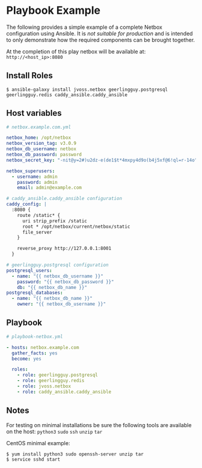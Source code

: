 # Playbook Example

The following provides a simple example of a complete Netbox configuration using 
Ansible. It is *not suitable for production* and is intended to only demonstrate how
the required components can be brought together.

At the completion of this play netbox will be available at: `http://<host_ip>:8080`

## Install Roles

    $ ansible-galaxy install jvoss.netbox geerlingguy.postgresql geerlingguy.redis caddy_ansible.caddy_ansible

## Host variables

```yaml
# netbox.example.com.yml

netbox_home: /opt/netbox
netbox_version_tag: v3.0.9
netbox_db_username: netbox
netbox_db_password: password
netbox_secret_key: "-nit@y=2#)u2dz-e(de1$t*4mxpy4d9o(b4j5xf@6!ql=r-14o"

netbox_superusers:        
  - username: admin
    password: admin
    email: admin@example.com

# caddy_ansible.caddy_ansible configuration
caddy_config: |
  :8080 {
    route /static* {
      uri strip_prefix /static
      root * /opt/netbox/current/netbox/static
      file_server
    }

    reverse_proxy http://127.0.0.1:8001
  }

# geerlingguy.postgresql configuration
postgresql_users:
  - name: "{{ netbox_db_username }}"
    password: "{{ netbox_db_password }}"
    db: "{{ netbox_db_name }}"
postgresql_databases:
  - name: "{{ netbox_db_name }}"
    owner: "{{ netbox_db_username }}"
```

## Playbook

```yaml
# playbook-netbox.yml

- hosts: netbox.example.com
  gather_facts: yes
  become: yes

  roles:
    - role: geerlingguy.postgresql
    - role: geerlingguy.redis
    - role: jvoss.netbox
    - role: caddy_ansible.caddy_ansible
```

## Notes

For testing on minimal installations be sure the following tools are available on the
host: `python3` `sudo` `ssh` `unzip` `tar`

CentOS minimal example:

    $ yum install python3 sudo openssh-server unzip tar
    $ service sshd start
